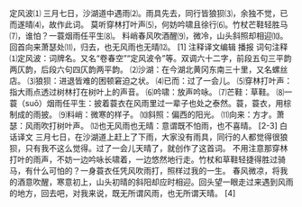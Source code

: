 定风波⑴
三月七日，沙湖道中遇雨⑵。雨具先去，同行皆狼狈⑶，余独不觉，已而遂晴⑷，故作此词。
莫听穿林打叶声⑸，何妨吟啸且徐行⑹。竹杖芒鞋轻胜马⑺，谁怕？一蓑烟雨任平生⑻。
料峭春风吹酒醒⑼，微冷，山头斜照却相迎⑽。回首向来萧瑟处⑾，归去，也无风雨也无晴⑿。 [1] 
注释译文编辑 播报
词句注释
⑴定风波：词牌名。又名“卷春空”“定风波令”等。双调六十二字，前段五句三平韵两仄韵，后段六句四仄韵两平韵。
⑵沙湖：在今湖北黄冈东南三十里，又名螺丝店。
⑶狼狈：进退皆难的困顿窘迫之状。
⑷已而：过了一会儿。
⑸穿林打叶声：指大雨点透过树林打在树叶上的声音。
⑹吟啸：放声吟咏。
⑺芒鞋：草鞋。
⑻一蓑（suō）烟雨任平生：披着蓑衣在风雨里过一辈子也处之泰然。蓑，蓑衣，用棕制成的雨披。
⑼料峭：微寒的样子。
⑽斜照：偏西的阳光。
⑾向来：方才。萧瑟：风雨吹打树叶声。
⑿也无风雨也无晴：意谓既不怕雨，也不喜晴。 [2-3] 
白话译文
三月七日，在沙湖道上赶上了下雨，大家没有雨具，同行的人都觉得很狼狈，只有我不这么觉得。过了一会儿天晴了，就创作了这首词。
不用注意那穿林打叶的雨声，不妨一边吟咏长啸着，一边悠然地行走。竹杖和草鞋轻捷得胜过骑马，有什么可怕的？一身蓑衣任凭风吹雨打，照样过我的一生。
春风微凉，将我的酒意吹醒，寒意初上，山头初晴的斜阳却应时相迎。回头望一眼走过来遇到风雨的地方，回去吧，对我来说，既无所谓风雨，也无所谓天晴。 [4] 
